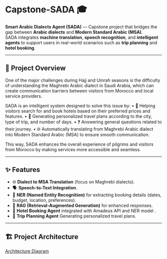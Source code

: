 # Capstone-SADA 🎓

**Smart Arabic Dialects Agent (SADA)** — Capstone project that bridges the gap between **Arabic dialects** and **Modern Standard Arabic (MSA)**.  
SADA integrates **machine translation**, **speech recognition**, and **intelligent agents** to support users in real-world scenarios such as **trip planning** and **hotel booking**.  

---

## 📖 Project Overview
One of the major challenges during Hajj and Umrah seasons is the difficulty of understanding the Maghrebi Arabic dialect in Saudi Arabia, which can create communication barriers between visitors from Morocco and local service providers.

SADA is an intelligent system designed to solve this issue by:
	•	🏨 Helping visitors search for and book hotels based on their preferred prices and features.
	•	🧳 Generating personalized travel plans according to the city, type of trip, and number of days.
	•	❓ Answering general questions related to their journey.
	•	🌐 Automatically translating from Maghrebi Arabic dialect into Modern Standard Arabic (MSA) to ensure smooth communication.

This way, SADA enhances the overall experience of pilgrims and visitors from Morocco by making services more accessible and seamless.

---

## ✨ Features
- 🌐 **Dialect to MSA Translation** (focus on Maghrebi dialects).  
- 🗣️ **Speech-to-Text Integration**.  
- 🧠 **NER (Named Entity Recognition)** for extracting booking details (dates, budget, location, preferences).  
- 🔎 **RAG (Retrieval-Augmented Generation)** for enhanced responses.  
- 🏨 **Hotel Booking Agent** integrated with Amadeus API and NER model .  
- 🧳 **Trip Planning Agent** Generating personalized travel plans.  

---

## 🏗️ Project Architecture
[Architecture Diagram](architecture.png)  


